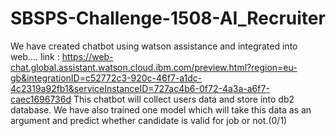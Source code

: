 # SBSPS-Challenge-1508-AI_Recruiter
We have created chatbot using watson assistance and integrated into web....
link : https://web-chat.global.assistant.watson.cloud.ibm.com/preview.html?region=eu-gb&integrationID=c52772c3-920c-46f7-a1dc-4c2319a92fb1&serviceInstanceID=727ac4b6-0f72-4a3a-a6f7-caec1696736d
This chatbot will collect users data and store into db2 database.
We have also trained one model which will take this data as an argument and predict whether candidate is valid for job or not.(0/1)
